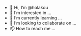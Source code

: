 - 👋 Hi, I’m @holakou
- 👀 I’m interested in ...
- 🌱 I’m currently learning ...
- 💞️ I’m looking to collaborate on ...
- 📫 How to reach me ...

<!---
holakou/holakou is a ✨ special ✨ repository because its `README.md` (this file) appears on your GitHub profile.
You can click the Preview link to take a look at your changes.
--->
